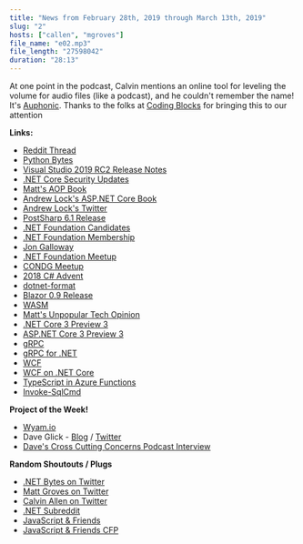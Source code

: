 ```yaml
---
title: "News from February 28th, 2019 through March 13th, 2019"
slug: "2"
hosts: ["callen", "mgroves"]
file_name: "e02.mp3"
file_length: "27598042"
duration: "28:13"
---
```


<p>At one point in the podcast, Calvin mentions an online tool for leveling the volume for audio files (like a podcast), and he couldn't remember the name! It's <a href="https://auphonic.com/landing">Auphonic</a>. Thanks to the folks at <a href="https://www.codingblocks.net/">Coding Blocks</a> for bringing this to our attention</p>
<p><strong>Links:</strong></p>
<ul>
<li><a href="https://www.reddit.com/r/dotnet/comments/ax7ok9/net_bytes_episode_1_new_podcast/">Reddit Thread</a></li>
<li><a href="https://pythonbytes.fm/">Python Bytes</a></li>
<li><a href="https://docs.microsoft.com/en-us/visualstudio/releases/2019/release-notes?WT.mc_id=none-reddit-bramin#VS2019_RC.2">Visual Studio 2019 RC2 Release Notes</a></li>
<li><a href="https://devblogs.microsoft.com/dotnet/net-core-march-2019/">.NET Core Security Updates</a></li>
<li><a href="https://www.manning.com/books/aop-in-net">Matt's AOP Book</a></li>
<li><a href="https://www.manning.com/books/asp-net-core-in-action">Andrew Lock's ASP.NET Core Book</a></li>
<li><a href="https://twitter.com/andrewlocknet">Andrew Lock's Twitter</a></li>
<li><a href="https://www.postsharp.net/blog/post/Announcing-PostSharp-61-RTM">PostSharp 6.1 Release</a></li>
<li><a href="https://election.dotnetfoundation.org/candidates">.NET Foundation Candidates</a></li>
<li><a href="https://dotnetfoundation.org/become-a-member">.NET Foundation Membership</a></li>
<li><a href="https://twitter.com/jongalloway">Jon Galloway</a></li>
<li><a href="https://www.meetup.com/pro/dotnet/">.NET Foundation Meetup</a></li>
<li><a href="https://www.meetup.com/Central-Ohio-NET-Developers-Group-CONDG/">CONDG Meetup</a></li>
<li><a href="https://crosscuttingconcerns.com/The-Second-Annual-C-Advent">2018 C# Advent</a></li>
<li><a href="https://github.com/dotnet/format">dotnet-format</a></li>
<li><a href="https://devblogs.microsoft.com/aspnet/blazor-0-9-0-experimental-release-now-available/">Blazor 0.9 Release</a></li>
<li><a href="https://webassembly.org/">WASM</a></li>
<li><a href="https://twitter.com/mgroves/status/1104489666902925313">Matt's Unpopular Tech Opinion</a></li>
<li><a href="https://devblogs.microsoft.com/dotnet/announcing-net-core-3-preview-3/">.NET Core 3 Preview 3</a></li>
<li><a href="https://devblogs.microsoft.com/aspnet/asp-net-core-updates-in-net-core-3-0-preview-3/">ASP.NET Core 3 Preview 3</a></li>
<li><a href="https://grpc.io/">gRPC</a></li>
<li><a href="https://damienbod.com/2019/03/06/security-experiments-with-grpc-and-asp-net-core-3-0/">gRPC for .NET</a></li>
<li><a href="https://docs.microsoft.com/en-us/dotnet/framework/wcf/whats-wcf">WCF</a></li>
<li><a href="https://github.com/dotnet/wcf">WCF on .NET Core</a></li>
<li><a href="https://azure.microsoft.com/en-us/blog/improving-the-typescript-support-in-azure-functions/">TypeScript in Azure Functions</a></li>
<li><a href="https://devblogs.microsoft.com/powershell/invoke-sqlcmd-is-now-available-supporting-cross-platform/">Invoke-SqlCmd</a></li>
</ul>
<p><strong>Project of the Week!</strong></p>
<ul>
<li><a href="https://wyam.io/">Wyam.io</a></li>
<li>Dave Glick - <a href="https://daveaglick.com/">Blog</a> / <a href="https://twitter.com/daveaglick">Twitter</a></li>
<li><a href="https://crosscuttingconcerns.com/Cross-Cutting-Concerns-Podcast-003---Dave-Glick-on-wyam">Dave's Cross Cutting Concerns Podcast Interview</a></li>
</ul>
<p><strong>Random Shoutouts / Plugs</strong></p>
<ul>
<li><a href="https://twitter.com/dotnetbytes">.NET Bytes on Twitter</a></li>
<li><a href="https://twitter.com/mgroves">Matt Groves on Twitter</a></li>
<li><a href="https://twitter.com/_CalvinAllen">Calvin Allen on Twitter</a></li>
<li><a href="https://www.reddit.com/r/dotnet/">.NET Subreddit</a></li>
<li><a href="https://www.javascriptandfriends.com/">JavaScript & Friends</a></li>
<li><a href="https://sessionize.com/javascript-and-friends-conference/">JavaScript & Friends CFP</a></li>
</ul>
